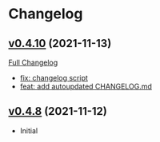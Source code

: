 # Changelog

## [v0.4.10](https://github.com/uid11/e2ed/tree/v0.4.10) (2021-11-13)

[Full Changelog](https://github.com/uid11/e2ed/compare/v0.4.8...v0.4.10)

- [fix: changelog script](https://github.com/uid11/e2ed/commit/1be9719ddfda2b0fecd1390e179fefd448d7a081)
- [feat: add autoupdated CHANGELOG.md](https://github.com/uid11/e2ed/commit/3517de1c2def12cd0b2beebe4e25a27cf060a62b)

## [v0.4.8](https://github.com/uid11/e2ed/tree/v0.4.8) (2021-11-12)

- Initial
